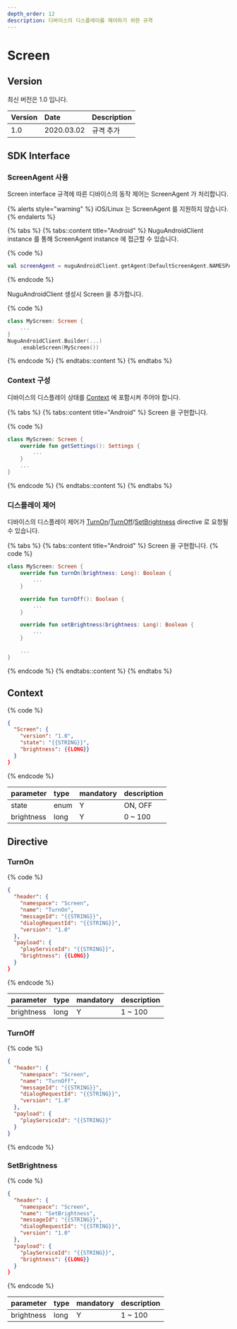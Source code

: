 ```yaml
---
depth_order: 12
description: 디바이스의 디스플레이를 제어하기 위한 규격
---
```


# Screen

## Version

최신 버전은 1.0 입니다.

| Version | Date       | Description |
|:--------|:-----------|:------------|
| 1.0     | 2020.03.02 | 규격 추가       |

## SDK Interface

### ScreenAgent 사용

Screen interface 규격에 따른 디바이스의 동작 제어는 ScreenAgent 가 처리합니다.

{% alerts style="warning" %}
iOS/Linux 는 ScreenAgent 를 지원하지 않습니다.
{% endalerts %}

{% tabs %}
{% tabs::content title="Android" %}
NuguAndroidClient instance 를 통해 ScreenAgent instance 에 접근할 수 있습니다.

{% code %}
```kotlin
val screenAgent = nuguAndroidClient.getAgent(DefaultScreenAgent.NAMESPACE)
```
{% endcode %}

NuguAndroidClient 생성시 Screen 을 추가합니다.

{% code %}
```kotlin
class MyScreen: Screen {
    ...
}
NuguAndroidClient.Builder(...)
    .enableScreen(MyScreen())
```
{% endcode %}
{% endtabs::content %}
{% endtabs %}

### Context 구성

디바이스의 디스플레이 상태를 [Context](#context) 에 포함시켜 주어야 합니다.

{% tabs %}
{% tabs::content title="Android" %}
Screen 을 구현합니다.

{% code %}
```kotlin
class MyScreen: Screen {
    override fun getSettings(): Settings {
        ...
    }
    ...
}
```
{% endcode %}
{% endtabs::content %}
{% endtabs %}

### 디스플레이 제어

디바이스의 디스플레이 제어가 [TurnOn](#turnon)/[TurnOff](#turnoff)/[SetBrightness](#setbrightness) directive 로 요청될 수 있습니다.

{% tabs %}
{% tabs::content title="Android" %}
Screen 을 구현합니다.
{% code %}
```kotlin
class MyScreen: Screen {
    override fun turnOn(brightness: Long): Boolean {
        ...
    }

    override fun turnOff(): Boolean {
        ...
    }

    override fun setBrightness(brightness: Long): Boolean {
        ...
    }

    ...
}
```
{% endcode %}
{% endtabs::content %}
{% endtabs %}

## Context

{% code %}
```json
{
  "Screen": {
    "version": "1.0",
    "state": "{{STRING}}",
    "brightness": {{LONG}}
  }
}
```
{% endcode %}

| parameter  | type  | mandatory | description  |
|:-----------|:------|:----------|:-------------|
| state      | enum  | Y         | ON, OFF      |
| brightness | long  | Y         | 0 ~ 100      |

## Directive

### TurnOn

{% code %}
```json
{
  "header": {
    "namespace": "Screen",
    "name": "TurnOn",
    "messageId": "{{STRING}}",
    "dialogRequestId": "{{STRING}}",
    "version": "1.0"
  },
  "payload": {
    "playServiceId": "{{STRING}}",
    "brightness": {{LONG}}
  }
}
```
{% endcode %}

| parameter  | type  | mandatory | description |
|:-----------|:------|:----------|:------------|
| brightness | long  | Y         | 1 ~ 100     |

### TurnOff

{% code %}
```json
{
  "header": {
    "namespace": "Screen",
    "name": "TurnOff",
    "messageId": "{{STRING}}",
    "dialogRequestId": "{{STRING}}",
    "version": "1.0"
  },
  "payload": {
    "playServiceId": "{{STRING}}"
  }
}
```
{% endcode %}

### SetBrightness

{% code %}
```json
{
  "header": {
    "namespace": "Screen",
    "name": "SetBrightness",
    "messageId": "{{STRING}}",
    "dialogRequestId": "{{STRING}}",
    "version": "1.0"
  },
  "payload": {
    "playServiceId": "{{STRING}}",
    "brightness": {{LONG}}
  }
}
```
{% endcode %}

| parameter  | type  | mandatory | description |
|:-----------|:------|:----------|:------------|
| brightness | long  | Y         | 1 ~ 100     |

